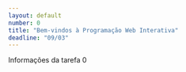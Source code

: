 ```yaml
---
layout: default
number: 0
title: "Bem-vindos à Programação Web Interativa"
deadline: "09/03"
---
```


Informações da tarefa 0